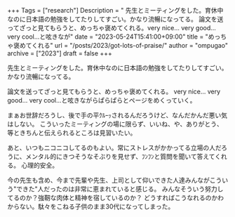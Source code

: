 +++
Tags = ["research"]
Description = " 先生とミーティングをした。育休中なのに日本語の勉強をしてたりしてすごい。かなり流暢になってる。  論文を送ってざっと見てもらうと、めっちゃ褒めてくれる。very nice... very good... very cool...と呟きなが"
date = "2023-05-24T15:41:00+09:00"
title = "めっちゃ褒めてくれる"
url = "/posts/2023/got-lots-of-praise/"
author = "ompugao"
archive = ["2023"]
draft = false
+++

<body>
<p>先生とミーティングをした。育休中なのに日本語の勉強をしてたりしてすごい。かなり流暢になってる。</p>

<p>論文を送ってざっと見てもらうと、めっちゃ褒めてくれる。
very nice... very good... very cool...と呟きながらぱらぱらとページをめくっていく。</p>

<p>まぁお世辞だろうし、後で手の平ｸﾙｰｯされるんだろうけど、なんだかんだ悪い気はしない。
こういったミーティングの場に限らず、いいね、や、ありがとう、等ときちんと伝えられるところは見習いたい。</p>

<p>あと、いつもニコニコしてるのもよい。常にストレスがかかってる立場の人だろうに、メンタル的にきつそうなそぶりを見せず、ﾌﾝﾌﾝと質問を聞いて答えてくれる。
心理的安全。</p>

<p>今の先生も含め、今まで先輩や先生、上司として仰いできた人達みんながこういう"できた"人だったのは非常に恵まれていると感じる。
みんなそういう努力してるのか？強靭な肉体と精神を宿しているのか？
どうすればこうなれるのかわからない。駄々をこねる子供のまま30代になってしまった。</p>
</body>
